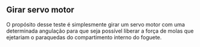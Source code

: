## Girar servo motor

O propósito desse teste é simplesmente girar um servo motor com uma determinada angulação para que seja possível liberar a força de molas que ejetariam o paraquedas do compartimento interno do foguete.